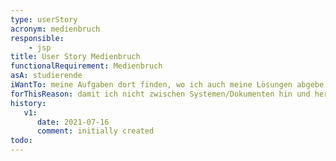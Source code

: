 ```yaml
---
type: userStory
acronym: medienbruch
responsible:
    - jsp
title: User Story Medienbruch
functionalRequirement: Medienbruch
asA: studierende 
iWantTo: meine Aufgaben dort finden, wo ich auch meine Lösungen abgebe.
forThisReason: damit ich nicht zwischen Systemen/Dokumenten hin und her wecheln muss.
history:
   v1:
      date: 2021-07-16
      comment: initially created
todo:
---
```

